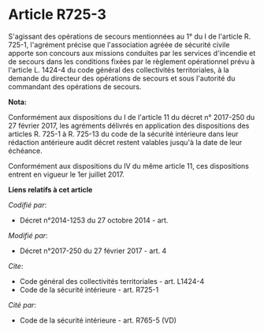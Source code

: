 # Article R725-3

S'agissant des opérations de secours mentionnées au 1° du I de l'article R. 725-1, l'agrément précise que l'association
agréée de sécurité civile apporte son concours aux missions conduites par les services d'incendie et de secours dans les
conditions fixées par le règlement opérationnel prévu à l'article L. 1424-4 du code général des collectivités territoriales,
à la demande du directeur des opérations de secours et sous l'autorité du commandant des opérations de secours.

**Nota:**

Conformément aux dispositions du I de l'article 11 du décret n° 2017-250 du 27 février 2017, les agréments délivrés en
application des dispositions des articles R. 725-1 à R. 725-13 du code de la sécurité intérieure dans leur rédaction
antérieure audit décret restent valables jusqu'à la date de leur échéance.

Conformément aux dispositions du IV du même article 11, ces dispositions entrent en vigueur le 1er juillet 2017.

**Liens relatifs à cet article**

_Codifié par_:

  - Décret n°2014-1253 du 27 octobre 2014 - art.

_Modifié par_:

  - Décret n°2017-250 du 27 février 2017 - art. 4

_Cite_:

  - Code général des collectivités territoriales - art. L1424-4
  - Code de la sécurité intérieure - art. R725-1

_Cité par_:

  - Code de la sécurité intérieure - art. R765-5 (VD)
